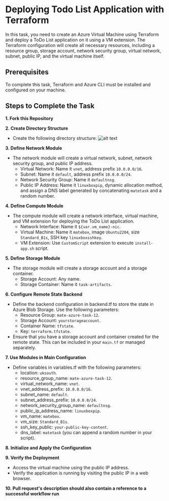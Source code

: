 # Deploying Todo List Application with Terraform

In this task, you need to create an Azure Virtual Machine using Terraform and deploy a ToDo List application on it using a VM extension. The Terraform configuration will create all necessary resources, including a resource group, storage account, network security group, virtual network, subnet, public IP, and the virtual machine itself.

## Prerequisites

To complete this task, Terraform and Azure CLI must be installed and configured on your machine.

## Steps to Complete the Task

**1. Fork this Repository**

**2. Create Directory Structure**

- Create the following directory structure:
![alt text](image.png)

**3. Define Network Module**

- The network module will create a virtual network, subnet, network security group, and public IP address.
    * Virtual Network: Name it `vnet`, address prefix `10.0.0.0/16`.
    * Subnet: Name it `default`, address prefix `10.0.0.0/24`.
    * Network Security Group: Name it `defaultnsg`.
    * Public IP Address: Name it `linuxboxpip`, dynamic allocation method, and assign a DNS label generated by concatenating `matetask` and a random number.

**4. Define Compute Module**

- The compute module will create a network interface, virtual machine, and VM extension for deploying the ToDo List application.
    * Network Interface: Name it `${var.vm_name}-nic`.
    * Virtual Machine: Name it `matebox`, image `Ubuntu2204`, size `Standard_B1s`, SSH key `linuxboxsshkey`.
    * VM Extension: Use `CustomScript` extension to execute `install-app.sh` script.


**5. Define Storage Module**

- The storage module will create a storage account and a storage container.
    * Storage Account: Any name.
    * Storage Container: Name it `task-artifacts`.

**6. Configure Remote State Backend**

- Define the backend configuration in backend.tf to store the state in Azure Blob Storage. Use the following parameters:
    * Resource Group: `mate-azure-task-12`.
    * Storage Account: `yourstorageaccount`.
    * Container Name: `tfstate`.
    * Key: `terraform.tfstate`.
- Ensure that you have a storage account and container created for the remote state. This can be included in your `main.tf` or managed separately.

**7. Use Modules in Main Configuration**
- Define variables in variables.tf with the following parameters:
    * location: `uksouth`.
    * resource_group_name: `mate-azure-task-12`.
    * virtual_network_name: `vnet`.
    * vnet_address_prefix: `10.0.0.0/16`.
    * subnet_name: `default`.
    * subnet_address_prefix: `10.0.0.0/24`.
    * network_security_group_name: `defaultnsg`.
    * public_ip_address_name: `linuxboxpip`.
    * vm_name: `matebox`.
    * vm_size: `Standard_B1s`.
    * ssh_key_public: `your-public-key-content`.
    * dns_label: `matetask` (you can append a random number in your script).

**8. Initialize and Apply the Configuration**

**9. Verify the Deployment**

- Access the virtual machine using the public IP address.
- Verify the application is running by visiting the public IP in a web browser.

**10. Pull request's description should also contain a reference to a successful workflow run**
